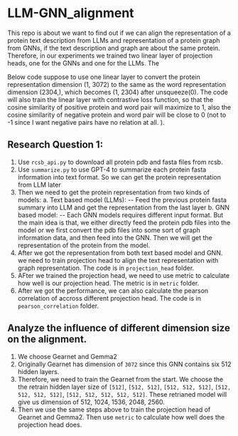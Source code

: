 # LLM-GNN_alignment

This repo is about we want to find out if we can align the representation of a protein text description from LLMs and representation of a protein graph from GNNs, if the text description and graph are about the same protein. Therefore, in our experiments we trained two linear layer of projection heads, one for the GNNs and one for the LLMs. The 

Below code suppose to use one linear layer to convert the protein representation dimension (1, 3072) to the same as the word representation dimension (2304,), which becomes (1, 2304) after unsqueeze(0). 
The code will also train the linear layer with contrastive loss function, so that the cosine similarity of positive protein and word pair will maximize to 1, also the cosine similarity of negative protein and word pair will be close to 0 (not to -1 since I want negative pairs have no relation at all. ). 

## Research Question 1:


1. Use `rcsb_api.py` to download all protein pdb and fasta files from rcsb.
2. Use `summarize.py` to use GPT-4 to summarize each protein fasta information into text format. So we can get the protein representation from LLM later
3. Then we need to get the protein representation from two kinds of models:
   a. Text based model (LLMs):
     -- Feed the previous protein fasta summary into LLM and get the representation from the last layer
   b. GNN based model:
     -- Each GNN models requires different input format. But the main idea is that, we either directly feed the protein pdb files into the model or we first convert the pdb files into some sort of graph information data, and then feed into the GNN. Then we will get the representation of the protein from the model.
4. After we got the representation from both text based model and GNN. we need to train projection head to align the text representation with graph representation. The code is in `projection_head` folder.
5. AFter we trained the projection head, we need to use metric to calculate how well is our projection head. The metric is in `metric` folder.
6. After we got the performance, we can also calculate the pearson correlation of accross different projection head. The code is in `pearson_correlation` folder.

## Analyze the influence of different dimension size on the alignment.
1. We choose Gearnet and Gemma2
2. Originally Gearnet has dimension of `3072` since this GNN contains six 512 hidden layers.
3. Therefore, we need to train the Gearnet from the start. We choose the the retrain hidden layer size of `[512]`, `[512, 512]`, `[512, 512, 512]`, `[512, 512, 512, 512]`, `[512, 512, 512, 512, 512]`. These retrianed model will give us dimension of 512, 1024, 1536, 2048, 2560.
4. Then we use the same steps above to train the projection head of Gearnet and Gemma2. Then use `metric` to calculate how well does the projection head does.
